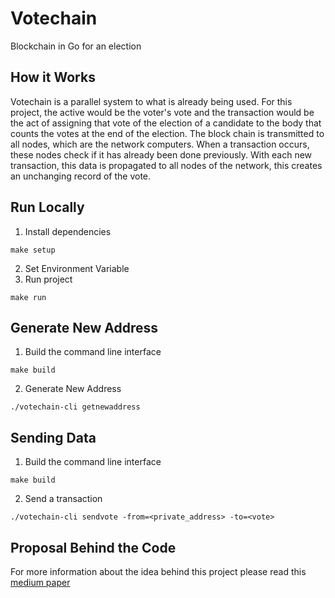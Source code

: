 # Votechain
Blockchain in Go for an election

## How it Works
Votechain is a parallel system to what is already being used. For this project, the active would be the voter's vote and the transaction would be the act of assigning that vote of the election of a candidate to the body that counts the votes at the end of the election. The block chain is transmitted to all nodes, which are the network computers. When a transaction occurs, these nodes check if it has already been done previously. With each new transaction, this data is propagated to all nodes of the network, this creates an unchanging record of the vote.

## Run Locally
1) Install dependencies
```
make setup
```
2) Set Environment Variable
3) Run project
```
make run
```

## Generate New Address
1) Build the command line interface
```
make build
```
2) Generate New Address
```
./votechain-cli getnewaddress
```

## Sending Data
1) Build the command line interface
```
make build
```
2) Send a transaction
```
./votechain-cli sendvote -from=<private_address> -to=<vote>
 ```

## Proposal Behind the Code
For more information about the idea behind this project please read this [medium paper](https://medium.com/swlh/how-a-blockchain-based-system-can-help-on-election-reliability-a27edb67fd7c)
